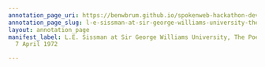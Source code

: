 ```yaml
---
annotation_page_uri: https://benwbrum.github.io/spokenweb-hackathon-development/annotations/l-e-sissman-at-sir-george-williams-university-the-poetry-series-7-april-1972-canvas-1-unknown.json
annotation_page_slug: l-e-sissman-at-sir-george-williams-university-the-poetry-series-7-april-1972-canvas-1-unknown
layout: annotation_page
manifest_label: L.E. Sissman at Sir George Williams University, The Poetry Series,
  7 April 1972

---
```

